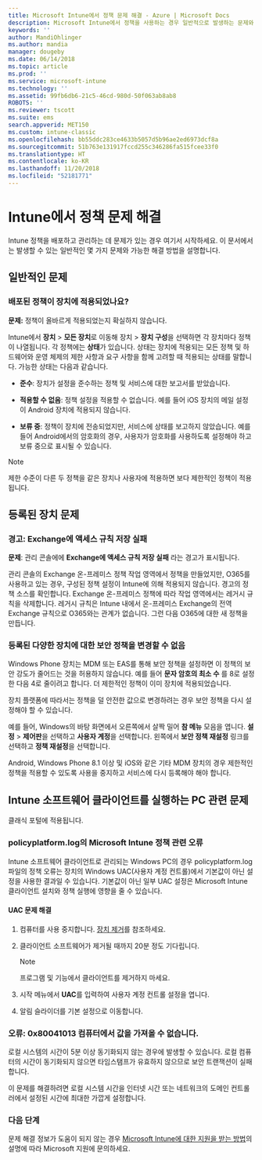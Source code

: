 ```yaml
---
title: Microsoft Intune에서 정책 문제 해결 - Azure | Microsoft Docs
description: Microsoft Intune에서 정책을 사용하는 경우 일반적으로 발생하는 문제와 해결 방법
keywords: ''
author: MandiOhlinger
ms.author: mandia
manager: dougeby
ms.date: 06/14/2018
ms.topic: article
ms.prod: ''
ms.service: microsoft-intune
ms.technology: ''
ms.assetid: 99fb6db6-21c5-46cd-980d-50f063ab8ab8
ROBOTS: ''
ms.reviewer: tscott
ms.suite: ems
search.appverid: MET150
ms.custom: intune-classic
ms.openlocfilehash: bb55ddc283ce4633b5057d5b96ae2ed6973dcf8a
ms.sourcegitcommit: 51b763e131917fccd255c346286fa515fcee33f0
ms.translationtype: HT
ms.contentlocale: ko-KR
ms.lasthandoff: 11/20/2018
ms.locfileid: "52181771"
---
```

# <a name="troubleshoot-policies-in-intune"></a>Intune에서 정책 문제 해결

Intune 정책을 배포하고 관리하는 데 문제가 있는 경우 여기서 시작하세요. 이 문서에서는 발생할 수 있는 일반적인 몇 가지 문제와 가능한 해결 방법을 설명합니다.

## <a name="general-issues"></a>일반적인 문제

### <a name="was-a-deployed-policy-applied-to-the-device"></a>배포된 정책이 장치에 적용되었나요?
**문제:** 정책이 올바르게 적용되었는지 확실하지 않습니다.

Intune에서 **장치** > **모든 장치**로 이동해 장치 > **장치 구성**을 선택하면 각 장치마다 정책이 나열됩니다. 각 정책에는 **상태**가 있습니다. 상태는 장치에 적용되는 모든 정책 및 하드웨어와 운영 체제의 제한 사항과 요구 사항을 함께 고려할 때 적용되는 상태를 말합니다. 가능한 상태는 다음과 같습니다.

- **준수**: 장치가 설정을 준수하는 정책 및 서비스에 대한 보고서를 받았습니다.

- **적용할 수 없음**: 정책 설정을 적용할 수 없습니다. 예를 들어 iOS 장치의 메일 설정이 Android 장치에 적용되지 않습니다.

- **보류 중**: 정책이 장치에 전송되었지만, 서비스에 상태를 보고하지 않았습니다. 예를 들어 Android에서의 암호화의 경우, 사용자가 암호화를 사용하도록 설정해야 하고 보류 중으로 표시될 수 있습니다.

> [!NOTE]
> 제한 수준이 다른 두 정책을 같은 장치나 사용자에 적용하면 보다 제한적인 정책이 적용됩니다.

## <a name="issues-with-enrolled-devices"></a>등록된 장치 문제

### <a name="alert-saving-of-access-rules-to-exchange-has-failed"></a>경고: Exchange에 액세스 규칙 저장 실패
**문제**: 관리 콘솔에에 **Exchange에 액세스 규칙 저장 실패**  라는 경고가 표시됩니다.

관리 콘솔의 Exchange 온-프레미스 정책 작업 영역에서 정책을 만들었지만, O365를 사용하고 있는 경우, 구성된 정책 설정이 Intune에 의해 적용되지 않습니다. 경고의 정책 소스를 확인합니다.  Exchange 온-프레미스 정책에 따라 작업 영역에서는 레거시 규칙을 삭제합니다. 레거시 규칙은 Intune 내에서 온-프레미스 Exchange의 전역 Exchange 규칙으로 O365와는 관계가 없습니다. 그런 다음 O365에 대한 새 정책을 만듭니다.

### <a name="cannot-change-security-policy-for-various-enrolled-devices"></a>등록된 다양한 장치에 대한 보안 정책을 변경할 수 없음
Windows Phone 장치는 MDM 또는 EAS를 통해 보안 정책을 설정하면 이 정책의 보안 강도가 줄어드는 것을 허용하지 않습니다. 예를 들어 **문자 암호의 최소 수** 를 8로 설정한 다음 4로 줄이려고 합니다. 더 제한적인 정책이 이미 장치에 적용되었습니다.

장치 플랫폼에 따라서는 정책을 덜 안전한 값으로 변경하려는 경우 보안 정책을 다시 설정해야 할 수 있습니다.

예를 들어, Windows의 바탕 화면에서 오른쪽에서 살짝 밀어 **참 메뉴** 모음을 엽니다. **설정** > **제어판**을 선택하고 **사용자 계정**을 선택합니다. 왼쪽에서 **보안 정책 재설정** 링크를 선택하고 **정책 재설정**을 선택합니다.

Android, Windows Phone 8.1 이상 및 iOS와 같은 기타 MDM 장치의 경우 제한적인 정책을 적용할 수 있도록 사용을 중지하고 서비스에 다시 등록해야 해야 합니다.

## <a name="issues-with-pcs-that-run-the-intune-software-client"></a>Intune 소프트웨어 클라이언트를 실행하는 PC 관련 문제

클래식 포털에 적용됩니다.

### <a name="microsoft-intune-policy-related-errors-in-policyplatformlog"></a>policyplatform.log의 Microsoft Intune 정책 관련 오류
Intune 소프트웨어 클라이언트로 관리되는 Windows PC의 경우 policyplatform.log 파일의 정책 오류는 장치의 Windows UAC(사용자 계정 컨트롤)에서 기본값이 아닌 설정을 사용한 결과일 수 있습니다. 기본값이 아닌 일부 UAC 설정은 Microsoft Intune 클라이언트 설치와 정책 실행에 영향을 줄 수 있습니다.

#### <a name="resolve-uac-issues"></a>UAC 문제 해결

1. 컴퓨터를 사용 중지합니다. [장치 제거](devices-wipe.md)를 참조하세요.

2. 클라이언트 소프트웨어가 제거될 때까지 20분 정도 기다립니다.

    > [!NOTE]
    > 프로그램 및 기능에서 클라이언트를 제거하지 마세요.

3. 시작 메뉴에서 **UAC**를 입력하여 사용자 계정 컨트롤 설정을 엽니다.

4. 알림 슬라이더를 기본 설정으로 이동합니다.

### <a name="error-cannot-obtain-the-value-from-the-computer-0x80041013"></a>오류: 0x80041013 컴퓨터에서 값을 가져올 수 없습니다.
로컬 시스템의 시간이 5분 이상 동기화되지 않는 경우에 발생할 수 있습니다. 로컬 컴퓨터의 시간이 동기화되지 않으면 타임스탬프가 유효하지 않으므로 보안 트랜잭션이 실패합니다.

이 문제를 해결하려면 로컬 시스템 시간을 인터넷 시간 또는 네트워크의 도메인 컨트롤러에서 설정된 시간에 최대한 가깝게 설정합니다.

### <a name="next-steps"></a>다음 단계
문제 해결 정보가 도움이 되지 않는 경우 [Microsoft Intune에 대한 지원을 받는 방법](get-support.md)의 설명에 따라 Microsoft 지원에 문의하세요.
